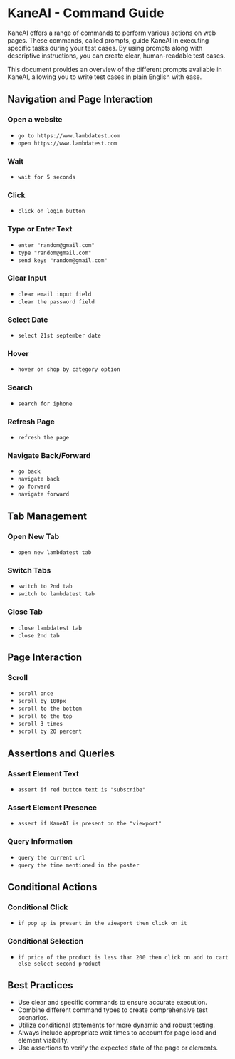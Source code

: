 # KaneAI - Command Guide

KaneAI offers a range of commands to perform various actions on web pages. These commands, called prompts, guide KaneAI in executing specific tasks during your test cases. By using prompts along with descriptive instructions, you can create clear, human-readable test cases.

This document provides an overview of the different prompts available in KaneAI, allowing you to write test cases in plain English with ease.

## Navigation and Page Interaction

### Open a website
* `go to https://www.lambdatest.com`
* `open https://www.lambdatest.com`

### Wait
* `wait for 5 seconds`

### Click
* `click on login button`

### Type or Enter Text
* `enter "random@gmail.com"`
* `type "random@gmail.com"`
* `send keys "random@gmail.com"`

### Clear Input
* `clear email input field`
* `clear the password field`

### Select Date
* `select 21st september date`

### Hover
* `hover on shop by category option`

### Search
* `search for iphone`

### Refresh Page
* `refresh the page`

### Navigate Back/Forward
* `go back`
* `navigate back`
* `go forward`
* `navigate forward`

## Tab Management

### Open New Tab
* `open new lambdatest tab`

### Switch Tabs
* `switch to 2nd tab`
* `switch to lambdatest tab`

### Close Tab
* `close lambdatest tab`
* `close 2nd tab`

## Page Interaction

### Scroll
* `scroll once`
* `scroll by 100px`
* `scroll to the bottom`
* `scroll to the top`
* `scroll 3 times`
* `scroll by 20 percent`

## Assertions and Queries

### Assert Element Text
* `assert if red button text is "subscribe"`

### Assert Element Presence
* `assert if KaneAI is present on the "viewport"`

### Query Information
* `query the current url`
* `query the time mentioned in the poster`

## Conditional Actions

### Conditional Click
* `if pop up is present in the viewport then click on it`

### Conditional Selection
* `if price of the product is less than 200 then click on add to cart else select second product`

## Best Practices

* Use clear and specific commands to ensure accurate execution.
* Combine different command types to create comprehensive test scenarios.
* Utilize conditional statements for more dynamic and robust testing.
* Always include appropriate wait times to account for page load and element visibility.
* Use assertions to verify the expected state of the page or elements.
